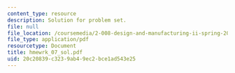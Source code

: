 ```yaml
---
content_type: resource
description: Solution for problem set.
file: null
file_location: /coursemedia/2-008-design-and-manufacturing-ii-spring-2004/20c20839c3239ab49ec2bce1ad543e25_hmewrk_07_sol.pdf
file_type: application/pdf
resourcetype: Document
title: hmewrk_07_sol.pdf
uid: 20c20839-c323-9ab4-9ec2-bce1ad543e25
---
```

